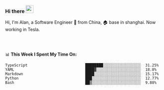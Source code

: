 ### Hi there <img src="https://media.giphy.com/media/hvRJCLFzcasrR4ia7z/giphy.gif" width="25px">

<!-- ![visitors](https://visitor-badge.glitch.me/badge?page_id=dislfyer.dislfyer) -->

Hi, I'm Alan, a Software Engineer 🚀 from China, 🏠 base in shanghai. Now working in Tesla.

<br/>
<br/>

📊 **This Week I Spent My Time On:**


<!--START_SECTION:waka-->

```text
TypeScript                          ████████░░░░░░░░░░░░░░░░░  31.25%
YAML                                ████▓░░░░░░░░░░░░░░░░░░░░  18.8%
Markdown                            ████░░░░░░░░░░░░░░░░░░░░░  15.17%
Python                              ███░░░░░░░░░░░░░░░░░░░░░░  12.77%
Bash                                ██▒░░░░░░░░░░░░░░░░░░░░░░  9.88%
```

<!--END_SECTION:waka-->

<!--
**About Me:**
 -->
